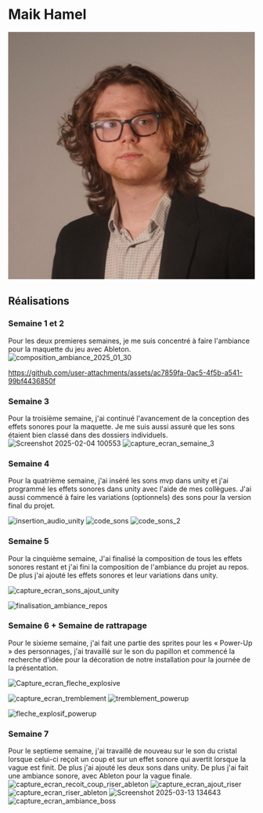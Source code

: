 # Maik Hamel

<!--<img src="maik_00000.jpg" alt="maik" width="720"/>-->
![Maïk](maik_00000.jpg)

 ## Réalisations

 ### Semaine 1 et 2 
  Pour les deux premieres semaines, je me suis concentré à faire l'ambiance pour la maquette du jeu avec Ableton.
![composition_ambiance_2025_01_30](https://github.com/user-attachments/assets/85493059-600f-4da6-bf93-279a6bc95848)




https://github.com/user-attachments/assets/ac7859fa-0ac5-4f5b-a541-99bf4436850f




  

### Semaine 3
Pour la troisième semaine, j'ai continué l'avancement de la conception des effets sonores pour la maquette. Je me suis aussi assuré que les sons étaient bien classé dans des dossiers individuels. 
![Screenshot 2025-02-04 100553](https://github.com/user-attachments/assets/3eb858dc-c4e6-4ee6-9685-da3180e82572)
![capture_ecran_semaine_3](https://github.com/user-attachments/assets/f6f28acc-9d55-4bf3-9a2a-ff9e1413eaea)


### Semaine 4
Pour la quatrième semaine, j'ai inséré les sons mvp dans unity et j'ai programmé les effets sonores dans unity avec l'aide de mes collègues. J'ai aussi commencé à faire les variations (optionnels) des sons pour la version final du projet.

![insertion_audio_unity](https://github.com/user-attachments/assets/a2f7b39a-ef1c-42a1-bf49-581668f90080)
![code_sons](https://github.com/user-attachments/assets/fd05fd3a-c556-4032-aafa-29e3f11eee49)
![code_sons_2](https://github.com/user-attachments/assets/7e52f392-0219-46cd-b7db-caa3c39a6ceb)

### Semaine 5
Pour la cinquième semaine, J'ai finalisé la composition de tous les effets sonores restant et j'ai fini la composition de l'ambiance du projet au repos. De plus j'ai ajouté les effets sonores et leur variations dans unity.

![capture_ecran_sons_ajout_unity](https://github.com/user-attachments/assets/46ddeebf-51b9-4821-a58a-7a8e5a254eed)

![finalisation_ambiance_repos](https://github.com/user-attachments/assets/dcde4988-a4bd-4190-8b6d-28a1808f15c1)

### Semaine 6 + Semaine de rattrapage
Pour le sixieme semaine, j'ai fait une partie des sprites pour les « Power-Up » des personnages, j'ai travaillé sur le son du papillon et commencé la recherche d'idée pour la décoration de notre installation pour la journée de la présentation.

![Capture_ecran_fleche_explosive](https://github.com/user-attachments/assets/9d38e9ff-a182-45c1-920e-4d2a41d6dec1)

![capture_ecran_tremblement](https://github.com/user-attachments/assets/d5f0ee16-66f6-435e-82e6-5b0f8aeba88d)
![tremblement_powerup](https://github.com/user-attachments/assets/361baa21-4b67-4103-bead-e90f20c58393)

![fleche_explosif_powerup](https://github.com/user-attachments/assets/d5ae502d-ce8c-4c0c-ab16-c4de3e981b70)


### Semaine 7
Pour le septieme semaine, j'ai travaillé de nouveau sur le son du cristal lorsque celui-ci reçoit un coup et sur un effet sonore qui avertit lorsque la vague est finit. De plus j'ai ajouté les deux sons dans unity. De plus j'ai fait une ambiance sonore, avec Ableton pour la vague finale.
![capture_ecran_recoit_coup_riser_ableton](https://github.com/user-attachments/assets/377cebd3-08a1-49e9-882a-3df6d33191dc)
![capture_ecran_ajout_riser](https://github.com/user-attachments/assets/7f2af831-9f30-4fa3-8534-a4956687245f)
![capture_ecran_riser_ableton](https://github.com/user-attachments/assets/1049a691-2914-449b-93c4-302165a0bbf0)
![Screenshot 2025-03-13 134643](https://github.com/user-attachments/assets/0e965c1e-de07-4e89-b777-e38c04f722d0)
![capture_ecran_ambiance_boss](https://github.com/user-attachments/assets/217c0744-57f7-4dc9-ae82-0dd1104e6178)

